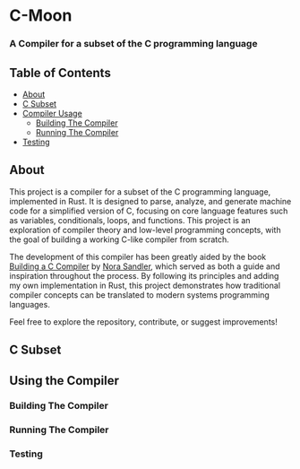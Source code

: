 # C-Moon

### A Compiler for a subset of the C programming language

## Table of Contents

- [About](#about)
- [C Subset](#subset)
- [Compiler Usage](#usage)
    * [Building The Compiler](#build)
    * [Running The Compiler](#running)
- [Testing](#testing)

<a name="about"/>

## About

This project is a compiler for a subset of the C programming language, implemented in Rust. It is designed to parse, analyze, and generate machine code for a simplified version of C, focusing on core language features such as variables, conditionals, loops, and functions. This project is an exploration of compiler theory and low-level programming concepts, with the goal of building a working C-like compiler from scratch.

The development of this compiler has been greatly aided by the book [Building a C Compiler](https://nostarch.com/writing-c-compiler) by [Nora Sandler](https://norasandler.com/), which served as both a guide and inspiration throughout the process. By following its principles and adding my own implementation in Rust, this project demonstrates how traditional compiler concepts can be translated to modern systems programming languages.

Feel free to explore the repository, contribute, or suggest improvements!

<a name="subset"/>

## C Subset

<a name="usage"/>

## Using the Compiler

<a name="build"/>

### Building The Compiler

<a name="running"/>

### Running The Compiler

<a name="testing"/>

### Testing
